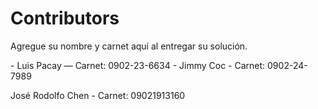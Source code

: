 # Contributors

Agregue su nombre y carnet aquí al entregar su solución.

\- Luis Pacay — Carnet: 0902-23-6634
\- Jimmy Coc - Carnet: 0902-24-7989


José Rodolfo Chen - Carnet: 09021913160
